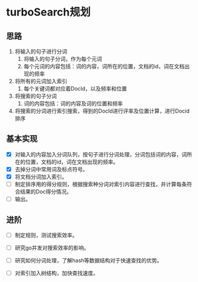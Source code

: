 # turboSearch规划

## 思路

1. 将输入的句子进行分词
    1. 将输入的句子分词，作为每个元词
    2. 每个元词的内容包括：词的内容，词所在的位置，文档的id，词在文档出现的频率
2. 将所有的元词加入索引
    1. 每个关键词都对应着DocId，以及频率和位置
3. 将搜索的句子分词
    1. 词的内容包括：词的内容及词的位置和频率
4. 将搜索的分词进行索引搜索，得到的DocId进行评率及位置计算，进行Docid排序


## 基本实现
* [x] 对输入的内容加入分词队列，按句子进行分词处理，分词包括词的内容，词所在的位置，文档的id，词在文档出现的频率。
* [x] 去掉分词中常用词及标点符号。
* [x] 将文档分词加入索引。
* [ ] 制定排序用的得分规则，根据搜索种分词对索引内容进行查找，并计算每条符合结果的Doc得分情况。
* [ ] 输出。

## 进阶
* [ ] 制定规则，测试搜索效率。
* [ ] 研究go并发对搜索效率的影响。
* [ ] 研究如何分词处理，了解hash等数据结构对于快速查找的优势。
* [ ] 对索引加入树结构，加快查找速度。


